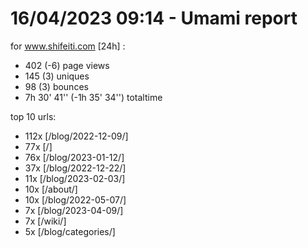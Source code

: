 # 16/04/2023 09:14 - Umami report
for www.shifeiti.com [24h] :

 - 402 (-6) page views
 - 145 (3) uniques
 - 98 (3) bounces
 - 7h 30' 41'' (-1h 35' 34'') totaltime


top 10 urls:
 - 112x [/blog/2022-12-09/]
 - 77x [/]
 - 76x [/blog/2023-01-12/]
 - 37x [/blog/2022-12-22/]
 - 11x [/blog/2023-02-03/]
 - 10x [/about/]
 - 10x [/blog/2022-05-07/]
 - 7x [/blog/2023-04-09/]
 - 7x [/wiki/]
 - 5x [/blog/categories/]


